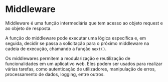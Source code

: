 # Middleware
Middleware é uma função intermediária que tem acesso ao objeto request e ao objeto de resposta.

A função do middleware pode executar uma lógica específica e, em seguida, decidir se passa a solicitação para o próximo middleware na cadeia de execução, chamando a função `next()`.

Os middlewares permitem a modularização e reutilização de funcionalidades em um aplicativo web. Eles podem ser usados para realizar várias tarefas, como autenticação de utilizadores, manipulação de erros, processamento de dados, logging, entre outros.